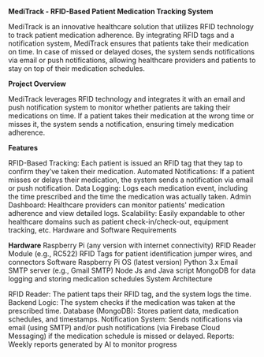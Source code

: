 **MediTrack - RFID-Based Patient Medication Tracking System**

MediTrack is an innovative healthcare solution that utilizes RFID technology to track patient medication adherence. By integrating RFID tags and a notification system, MediTrack ensures that patients take their medication on time. In case of missed or delayed doses, the system sends notifications via email or push notifications, allowing healthcare providers and patients to stay on top of their medication schedules.

**Project Overview**

MediTrack leverages RFID technology and integrates it with an email and push notification system to monitor whether patients are taking their medications on time. If a patient takes their medication at the wrong time or misses it, the system sends a notification, ensuring timely medication adherence.

**Features**

RFID-Based Tracking: Each patient is issued an RFID tag that they tap to confirm they’ve taken their medication.
Automated Notifications: If a patient misses or delays their medication, the system sends a notification via email or push notification.
Data Logging: Logs each medication event, including the time prescribed and the time the medication was actually taken.
Admin Dashboard: Healthcare providers can monitor patients' medication adherence and view detailed logs.
Scalability: Easily expandable to other healthcare domains such as patient check-in/check-out, equipment tracking, etc.
Hardware and Software Requirements

**Hardware**
Raspberry Pi (any version with internet connectivity)
RFID Reader Module (e.g., RC522)
RFID Tags for patient identification
jumper wires, and connectors
Software
Raspberry Pi OS (latest version)
Python 3.x
Email SMTP server (e.g., Gmail SMTP)
Node Js and Java script 
MongoDB for data logging and storing medication schedules
System Architecture

RFID Reader: The patient taps their RFID tag, and the system logs the time.
Backend Logic: The system checks if the medication was taken at the prescribed time.
Database (MongoDB): Stores patient data, medication schedules, and timestamps.
Notification System: Sends notifications via email (using SMTP) and/or push notifications (via Firebase Cloud Messaging) if the medication schedule is missed or delayed.
Reports: Weekly reports generated by AI to monitor progress 

